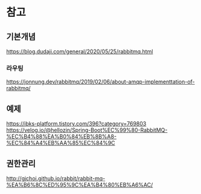 참고
==============

## 기본개념
https://blog.dudaji.com/general/2020/05/25/rabbitmq.html   
### 라우팅
https://jonnung.dev/rabbitmq/2019/02/06/about-amqp-implementtation-of-rabbitmq/

## 예제
https://ibks-platform.tistory.com/396?category=769803   
https://velog.io/@hellozin/Spring-Boot%EC%99%80-RabbitMQ-%EC%B4%88%EA%B0%84%EB%8B%A8-%EC%84%A4%EB%AA%85%EC%84%9C   

## 권한관리
http://gjchoi.github.io/rabbit/rabbit-mq-%EA%B6%8C%ED%95%9C%EA%B4%80%EB%A6%AC/

